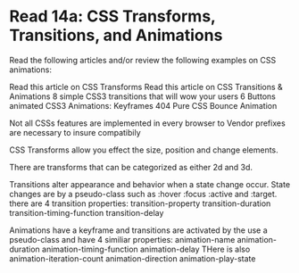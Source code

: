 # Read 14a: CSS Transforms, Transitions, and Animations

Read the following articles and/or review the following examples on CSS animations:

Read this article on CSS Transforms
Read this article on CSS Transitions & Animations
8 simple CSS3 transitions that will wow your users
6 Buttons animated
CSS3 Animations: Keyframes
404
Pure CSS Bounce Animation

Not all CSSs features are implemented in every browser to Vendor prefixes are necessary to insure compatibily

CSS Transforms allow you effect the size, position and change elements.

There are transforms that can be categorized as either 2d and 3d.

Transitions alter appearance and behavior when a state change occur. 
State changes are by a pseudo-class such as :hover :focus :active and :target.
there are 4 transition properties:
    transition-property
    transition-duration
    transition-timing-function
    transition-delay

Animations have a keyframe and transitions are activated by the use a pseudo-class and have 4 similiar properties:
    animation-name
    animation-duration
    animation-timing-function
    animation-delay
THere is also
    animation-iteration-count
    animation-direction
    animation-play-state
